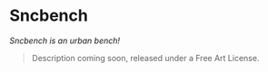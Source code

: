 Sncbench
=====

_Sncbench is an urban bench!_ 

> Description coming soon, released under a Free Art License.
